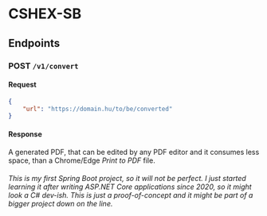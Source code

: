 # CSHEX-SB
## Endpoints
### POST `/v1/convert`
#### Request
```json
{
    "url": "https://domain.hu/to/be/converted"
}
```
#### Response
A generated PDF, that can be edited by any PDF editor and it consumes less space, than a Chrome/Edge *Print to PDF* file.

###### *This is my first Spring Boot project, so it will not be perfect. I just started learning it after writing ASP.NET Core applications since 2020, so it might look a C# dev-ish. This is just a proof-of-concept and it might be part of a bigger project down on the line.*
